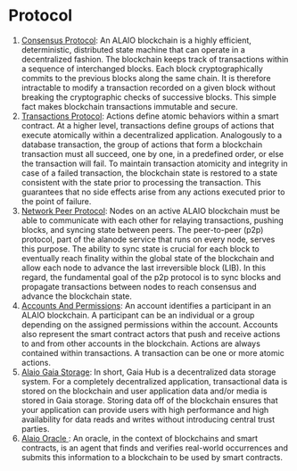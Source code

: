 # Protocol

  1. [Consensus Protocol](https://developer.alacritys.net/docs/protocol/1._Consensus_Protocol.md): An ALAIO blockchain is a highly efficient, deterministic, distributed state machine that can operate in a decentralized fashion. The blockchain keeps track of transactions within a sequence of interchanged blocks. Each block cryptographically commits to the previous blocks along the same chain. It is therefore intractable to modify a transaction recorded on a given block without breaking the cryptographic checks of successive blocks. This simple fact makes blockchain transactions immutable and secure.
  2. [Transactions Protocol](https://developer.alacritys.net/docs/protocol/2._Transactions_Protocol.md): Actions define atomic behaviors within a smart contract. At a higher level, transactions define groups of actions that execute atomically within a decentralized application. Analogously to a database transaction, the group of actions that form a blockchain transaction must all succeed, one by one, in a predefined order, or else the transaction will fail. To maintain transaction atomicity and integrity in case of a failed transaction, the blockchain state is restored to a state consistent with the state prior to processing the transaction. This guarantees that no side effects arise from any actions executed prior to the point of failure.
  3. [Network Peer Protocol](https://developer.alacritys.net/docs/protocol/3._Network_Peer_Protocol.md): Nodes on an active ALAIO blockchain must be able to communicate with each other for relaying transactions, pushing blocks, and syncing state between peers. The peer-to-peer (p2p) protocol, part of the alanode service that runs on every node, serves this purpose. The ability to sync state is crucial for each block to eventually reach finality within the global state of the blockchain and allow each node to advance the last irreversible block (LIB). In this regard, the fundamental goal of the p2p protocol is to sync blocks and propagate transactions between nodes to reach consensus and advance the blockchain state.
  4. [Accounts And Permissions](https://developer.alacritys.net/docs/protocol/4._Accounts_and_Permissions.md): An account identifies a participant in an ALAIO blockchain. A participant can be an individual or a group depending on the assigned permissions within the account. Accounts also represent the smart contract actors that push and receive actions to and from other accounts in the blockchain. Actions are always contained within transactions. A transaction can be one or more atomic actions.
  5. [Alaio Gaia Storage](https://developer.alacritys.net/docs/protocol/5._Alaio_Gaia_Storage.md): In short, Gaia Hub is a decentralized data storage system. For a completely decentralized application, transactional data is stored on the blockchain and user application data and/or media is stored in Gaia storage. Storing data off of the blockchain ensures that your application can provide users with high performance and high availability for data reads and writes without introducing central trust parties.
  6. [Alaio Oracle ](https://developer.alacritys.net/docs/protocol/6._Alaio_Oracle.md): An oracle, in the context of blockchains and smart contracts, is an agent that finds and verifies real-world occurrences and submits this information to a blockchain to be used by smart contracts.
